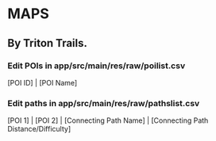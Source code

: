 # MAPS
## By Triton Trails.

### Edit POIs in app/src/main/res/raw/poilist.csv

[POI ID] | [POI Name]


### Edit paths in app/src/main/res/raw/pathslist.csv

[POI 1] | [POI 2] | [Connecting Path Name] | [Connecting Path Distance/Difficulty]
